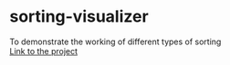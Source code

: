 # sorting-visualizer
To demonstrate the working of different types of sorting
<br />
[Link to the project](https://sorting-visualizer-kaustubh.netlify.app/)
